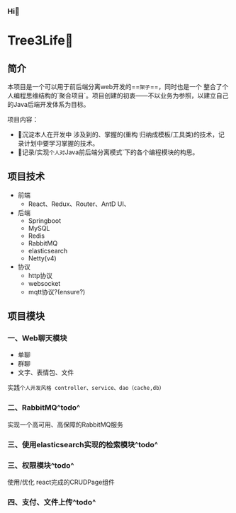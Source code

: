 ### Hi👋

# Tree3Life🌱

## 简介

本项目是一个可以用于前后端分离web开发的==`架子`==，同时也是一个 整合了个人编程思维结构的\`聚合项目\`。项目创建的初衷——不以业务为参照，以建立自己的Java后端开发体系为目标。

项目内容：

- 🌱沉淀本人在开发中 涉及到的、掌握的(重构 归纳成模板/工具类)的技术，记录计划中要学习掌握的技术。
- 🌱记录/实现`个人对`Java前后端分离模式`下的各个编程模块的构思。

## 项目技术

- 前端
  - React、Redux、Router、AntD UI、
- 后端
  - Springboot
  - MySQL 
  - Redis
  - RabbitMQ
  - elasticsearch
  - Netty(v4)
- 协议
  - http协议
  - websocket
  - mqtt协议?(ensure?)

## 项目模块





### 一、Web聊天模块

- 单聊
- 群聊
- 文字、表情包、文件

实践`个人开发风格 controller、service、dao（cache,db）`



### 二、RabbitMQ^todo^

实现一个高可用、高保障的RabbitMQ服务



### 三、使用elasticsearch实现的检索模块^todo^



### 三、权限模块^todo^

使用/优化 react完成的CRUDPage组件



### 四、支付、文件上传^todo^

